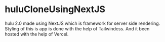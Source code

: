 # huluCloneUsingNextJS
hulu 2.0 made using NextJS which is framework for server side rendering. Styling of this is app is done with the help of Tailwindcss. And it been hosted with the help of Vercel.
